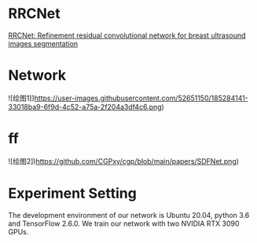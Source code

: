 # RRCNet
[RRCNet: Refinement residual convolutional network for breast ultrasound images segmentation](https://doi.org/10.1016/j.engappai.2022.105601)


# Network
![绘图1])https://user-images.githubusercontent.com/52651150/185284141-33018ba9-6f9d-4c52-a75a-2f204a3df4c6.png)

# ff
![绘图2])https://github.com/CGPxy/cgp/blob/main/papers/SDFNet.png)



# Experiment Setting
The development environment of our network is Ubuntu 20.04, python 3.6 and TensorFlow 2.6.0. We train our network with two NVIDIA RTX 3090 GPUs.
